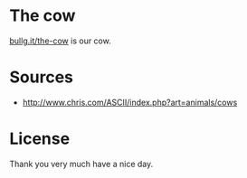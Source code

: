 # The cow

[bullg.it/the-cow](https://bullg.it/the-cow) is our cow.

# Sources

* <http://www.chris.com/ASCII/index.php?art=animals/cows>

# License

Thank you very much have a nice day.
